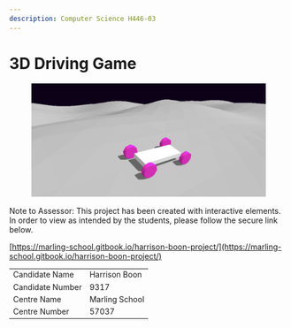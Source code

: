 ```yaml
---
description: Computer Science H446-03
---
```


# 3D Driving Game

<figure><img src=".gitbook/assets/image (1) (5).png" alt=""><figcaption></figcaption></figure>

Note to Assessor: This project has been created with interactive elements. In order to view as intended by the students, please follow the secure link below.

[https://marling-school.gitbook.io/harrison-boon-project/](https://marling-school.gitbook.io/harrison-boon-project/)



|                  |                |
| ---------------- | -------------- |
| Candidate Name   | Harrison Boon  |
| Candidate Number | 9317           |
| Centre Name      | Marling School |
| Centre Number    | 57037          |

